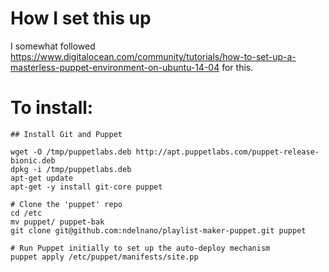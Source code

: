 # How I set this up
I somewhat followed https://www.digitalocean.com/community/tutorials/how-to-set-up-a-masterless-puppet-environment-on-ubuntu-14-04 for this.

# To install:
```
## Install Git and Puppet

wget -O /tmp/puppetlabs.deb http://apt.puppetlabs.com/puppet-release-bionic.deb
dpkg -i /tmp/puppetlabs.deb
apt-get update
apt-get -y install git-core puppet

# Clone the 'puppet' repo
cd /etc
mv puppet/ puppet-bak
git clone git@github.com:ndelnano/playlist-maker-puppet.git puppet

# Run Puppet initially to set up the auto-deploy mechanism
puppet apply /etc/puppet/manifests/site.pp
```
